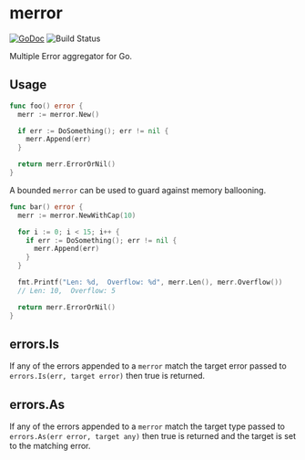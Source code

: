 # merror

[![GoDoc](https://godoc.org/github.com/wiggin77/merror?status.svg)](https://godoc.org/github.com/wiggin77/merror)
![Build Status](https://github.com/wiggin77/merror/actions/workflows/ci.yml/badge.svg?event=push)

Multiple Error aggregator for Go.

## Usage

```go
func foo() error {
  merr := merror.New()

  if err := DoSomething(); err != nil {
    merr.Append(err)
  }

  return merr.ErrorOrNil()
}
```

A bounded `merror` can be used to guard against memory ballooning.

```go
func bar() error {
  merr := merror.NewWithCap(10)

  for i := 0; i < 15; i++ {
    if err := DoSomething(); err != nil {
      merr.Append(err)
    }
  }

  fmt.Printf("Len: %d,  Overflow: %d", merr.Len(), merr.Overflow()) 
  // Len: 10,  Overflow: 5

  return merr.ErrorOrNil()
}
```

## errors.Is

If any of the errors appended to a `merror` match the target error passed to `errors.Is(err, target error)` then true is returned.

## errors.As

If any of the errors appended to a `merror` match the target type passed to `errors.As(err error, target any)` then true is returned and the target is set to the matching error.
